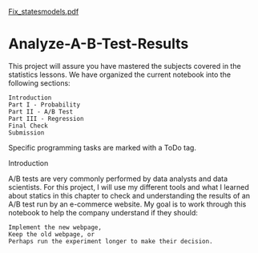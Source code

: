 [Fix_statesmodels.pdf](https://github.com/Ahmd1977/Analyze-A-B-Test-Results/files/7918518/Fix_statesmodels.pdf)
# Analyze-A-B-Test-Results

This project will assure you have mastered the subjects covered in the statistics lessons. We have organized the current notebook into the following sections:

    Introduction
    Part I - Probability
    Part II - A/B Test
    Part III - Regression
    Final Check
    Submission

Specific programming tasks are marked with a ToDo tag.

Introduction

A/B tests are very commonly performed by data analysts and data scientists. For this project, I will use my different tools and what I learned about statics in this chapter to check and understanding the results of an A/B test run by an e-commerce website. My goal is to work through this notebook to help the company understand if they should:

    Implement the new webpage,
    Keep the old webpage, or
    Perhaps run the experiment longer to make their decision.
